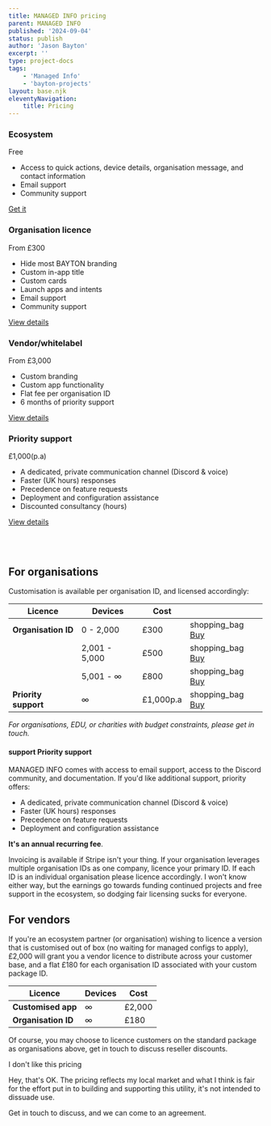 ```yaml
---
title: MANAGED INFO pricing
parent: MANAGED INFO
published: '2024-09-04'
status: publish
author: 'Jason Bayton'
excerpt: ''
type: project-docs
tags: 
    - 'Managed Info'
    - 'bayton-projects'
layout: base.njk
eleventyNavigation:
    title: Pricing
---
```

<div class="pricing-table">
    <div class="pricing-item">
        <h3>Ecosystem</h3>
        <p class="price">Free</p>
        <ul>
            <li>Access to quick actions, device details, organisation message, and contact information</li>
            <li>Email support</li>
            <li>Community support</li>
        </ul>
        <a href="https://play.google.com/store/apps/details?id=org.bayton.managedinfo" class="btn">Get it</a>
    </div>
    <div class="pricing-item popular">
        <h3>Organisation licence</h3>
        <p class="price">From £300</p>
        <ul>
            <li>Hide most BAYTON branding</li>
            <li>Custom in-app title</li>
            <li>Custom cards</li>
            <li>Launch apps and intents
            <li>Email support</li>
            <li>Community support</li>
        </ul>
        <a href="#for-organisations" class="btn">View details</a>
    </div>
    <div class="pricing-item">
        <h3>Vendor/whitelabel</h3>
        <p class="price">From £3,000</p>
        <ul>
            <li>Custom branding</li>
            <li>Custom app functionality</li>
            <li>Flat fee per organisation ID</li>
            <li>6 months of priority support</li>
        </ul>
        <a href="#for-vendors" class="btn">View details</a>
    </div>
</div>
<div class="pricing-item">
        <h3>Priority support</h3>
        <p class="price">£1,000(p.a)</p>
        <ul>
            <li>A dedicated, private communication channel (Discord & voice)</li>
            <li>Faster (UK hours) responses</li>
            <li>Precedence on feature requests</li>
            <li>Deployment and configuration assistance</li>
            <li>Discounted consultancy (hours)</li>
        </ul>
        <a href="#support-priority-support" class="btn">View details</a>
    </div>

<br><br>

## For organisations 

Customisation is available per organisation ID, and licensed accordingly:

<div class="responsive-table-wrapper">

| Licence | Devices        | Cost   |          | 
| ------- | -------------- | ------ | -------- |
| **Organisation ID**  | 0 - 2,000      | £300   | <span class="material-symbols-outlined">shopping_bag</span> [Buy](https://buy.stripe.com/dR6dRO4K4764ehaaEL) |
|         | 2,001 - 5,000  | £500   | <span class="material-symbols-outlined">shopping_bag</span> [Buy](https://buy.stripe.com/14keVSfoIaigb4YbIQ) |
|         | 5,001 - ∞      | £800 | <span class="material-symbols-outlined">shopping_bag</span> [Buy](https://buy.stripe.com/14k9By5O88a85KE7sB) |
| **Priority support** | ∞     | £1,000p.a | <span class="material-symbols-outlined">shopping_bag</span> [Buy](https://buy.stripe.com/eVa4he3G01LK6OI28d) | 

</div>

*For organisations, EDU, or charities with budget constraints, please get in touch.*

#### <span class="material-symbols-outlined orange">support</span> Priority support

MANAGED INFO comes with access to email support, access to the Discord community, and documentation. If you'd like additional support, priority offers:

- A dedicated, private communication channel (Discord & voice)
- Faster (UK hours) responses
- Precedence on feature requests 
- Deployment and configuration assistance

**It's an annual recurring fee**.

Invoicing is available if Stripe isn't your thing. If your organisation leverages multiple organisation IDs as one company, licence your primary ID. If each ID is an individual organisation please licence accordingly. I won't know either way, but the earnings go towards funding continued projects and free support in the ecosystem, so dodging fair licensing sucks for everyone. 

## For vendors

If you're an ecosystem partner (or organisation) wishing to licence a version that is customised out of box (no waiting for managed configs to apply), £2,000 will grant you a vendor licence to distribute across your customer base, and a flat £180 for each organisation ID associated with your custom package ID.

<div class="responsive-table-wrapper">

| Licence | Devices | Cost | 
| ------- | ------- | ---- |
| **Customised app** | ∞ | £2,000 | 
| **Organisation ID** | ∞ | £180 |  

</div>

Of course, you may choose to licence customers on the standard package as organisations above, get in touch to discuss reseller discounts. 

<div class="callout callout-blue">
<div class="callout-heading callout-heading-small callout-icon-sad">I don't like this pricing</div>

Hey, that's OK. The pricing reflects my local market and what I think is fair for the effort put in to building and supporting this utility, it's not intended to dissuade use. 

Get in touch to discuss, and we can come to an agreement.

</div>